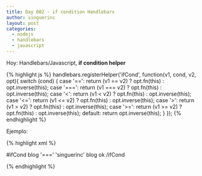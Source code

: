 ```yaml
---
title: Day 002 - if condition Handlebars
author: singuerinc
layout: post
categories:
  - nodejs
  - handlebars
  - javascript
---
```

Hoy: Handlebars/Javascript, **if condition helper**

{% highlight js %}
handlebars.registerHelper('ifCond', function(v1, cond, v2, opt){
	switch (cond) {
		case '==':
			return (v1 ==  v2) ? opt.fn(this) : opt.inverse(this);
		case '===':
			return (v1 === v2) ? opt.fn(this) : opt.inverse(this);
		case '<':
			return (v1 <   v2) ? opt.fn(this) : opt.inverse(this);
		case '<=':
			return (v1 <=  v2) ? opt.fn(this) : opt.inverse(this);
		case '>':
			return (v1 >   v2) ? opt.fn(this) : opt.inverse(this);
		case '>=':
			return (v1 >=  v2) ? opt.fn(this) : opt.inverse(this);
		default:
			return opt.inverse(this);
	}
});
{% endhighlight %}

Ejemplo:

{% highlight xml %}
	
#ifCond blog '===' 'singuerinc'
<node>blog ok</node>
/ifCond
	
{% endhighlight %}